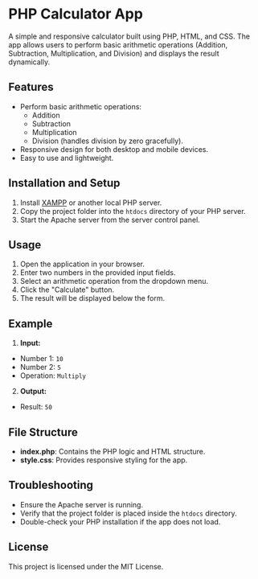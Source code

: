 # PHP Calculator App

A simple and responsive calculator built using PHP, HTML, and CSS. The app allows users to perform basic arithmetic operations (Addition, Subtraction, Multiplication, and Division) and displays the result dynamically.

## Features
- Perform basic arithmetic operations:
  - Addition
  - Subtraction
  - Multiplication
  - Division (handles division by zero gracefully).
- Responsive design for both desktop and mobile devices.
- Easy to use and lightweight.


## Installation and Setup
1. Install [XAMPP](https://www.apachefriends.org/) or another local PHP server.
2. Copy the project folder into the `htdocs` directory of your PHP server.
3. Start the Apache server from the server control panel.


## Usage
1. Open the application in your browser.
2. Enter two numbers in the provided input fields.
3. Select an arithmetic operation from the dropdown menu.
4. Click the "Calculate" button.
5. The result will be displayed below the form.

## Example
1. **Input:**
- Number 1: `10`
- Number 2: `5`
- Operation: `Multiply`
2. **Output:**
- Result: `50`

## File Structure
- **index.php**: Contains the PHP logic and HTML structure.
- **style.css**: Provides responsive styling for the app.

## Troubleshooting
- Ensure the Apache server is running.
- Verify that the project folder is placed inside the `htdocs` directory.
- Double-check your PHP installation if the app does not load.

## License
This project is licensed under the MIT License.

